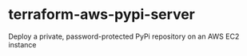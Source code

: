 # terraform-aws-pypi-server
Deploy a private, password-protected PyPi repository on an AWS EC2 instance
